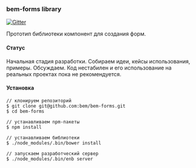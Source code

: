### bem-forms library

[![Gitter](https://badges.gitter.im/Join%20Chat.svg)](https://gitter.im/bem/bem-forms?utm_source=badge&utm_medium=badge&utm_campaign=pr-badge&utm_content=badge)

Прототип библиотеки компонент для создания форм.

#### Статус
Начальная стадия разработки.
Собираем идеи, кейсы использования, примеры. Обсуждаем.
Код нестабилен и его использование на реальных проектах пока не рекомендуется.

#### Установка
```
// клонируем репозиторий
$ git clone git@github.com:bem/bem-forms.git
$ cd bem-forms

// устанавливаем npm-пакеты
$ npm install

// устанавливаем библиотеки
$ ./node_modules/.bin/bower install

// запускаем разработческий сервер
$ ./node_modules/.bin/enb server
```
